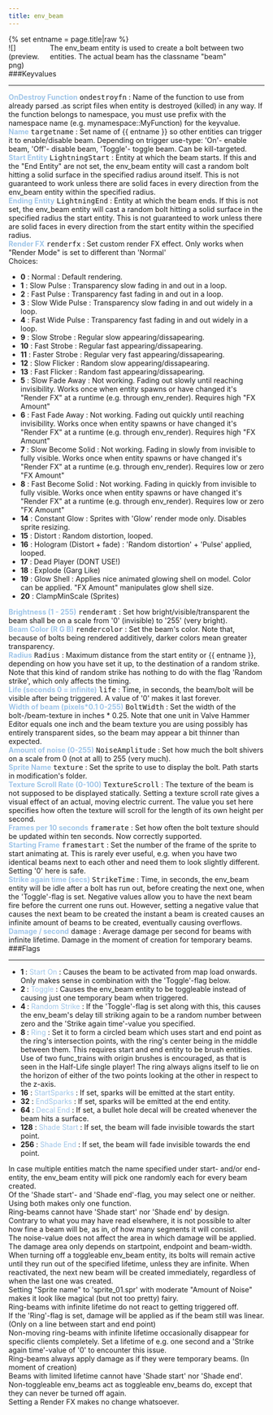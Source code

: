 ```yaml
---
title: env_beam
---
```

<div>{% set entname = page.title|raw %}</div>
<div class="container previewimg">
<div class="columns">
<div class="imagepadding column col-auto" markdown="1">![](preview.png)</div>
<div class="column entityentry" markdown="1">The env_beam entity is used to create a bolt between two entities. The actual beam has the classname "beam"</div>
</div>
</div>
###Keyvalues
<hr>
<div class="entityentry" markdown="1">
<span style="color:#9fc5e8;"><b>OnDestroy Function</b></span> <kbd  class="tooltip" data-tooltip="string">ondestroyfn</kbd> :
Name of the function to use from already parsed .as script files when entity is destroyed (killed) in any way. If the function belongs to namespace, you must use prefix with the namespace name (e.g. mynamespace::MyFunction) for the keyvalue.
</div>
<div class="entityentry" markdown="1">
<span style="color:#9fc5e8;"><b>Name</b></span> <kbd  class="tooltip" data-tooltip="target_source">targetname</kbd> :
Set name of {{ entname }} so other entities can trigger it to enable/disable beam. Depending on trigger use-type: 'On'- enable beam, 'Off'- disable beam, 'Toggle'- toggle beam. Can be kill-targeted.
</div>
<div class="entityentry" markdown="1">
<span style="color:#9fc5e8;"><b>Start Entity</b></span> <kbd  class="tooltip" data-tooltip="target_destination">LightningStart</kbd> :
Entity at which the beam starts. If this and the "End Entity" are not set, the env_beam entity will cast a random bolt hitting a solid surface in the specified radius around itself. This is not guaranteed to work unless there are solid faces in every direction from the env_beam entity within the specified radius.
</div>
<div class="entityentry" markdown="1">
<span style="color:#9fc5e8;"><b>Ending Entity</b></span> <kbd  class="tooltip" data-tooltip="target_destination">LightningEnd</kbd> :
Entity at which the beam ends. If this is not set, the env_beam entity will cast a random bolt hitting a solid surface in the specified radius the start entity. This is not guaranteed to work unless there are solid faces in every direction from the start entity within the specified radius.
</div>
<div class="entityentry" markdown="1">
<span style="color:#9fc5e8;"><b>Render FX</b></span> <kbd  class="tooltip" data-tooltip="choices">renderfx</kbd> :
Set custom render FX effect. Only works when "Render Mode" is set to different than 'Normal'
<div class="accordion">
<input type="checkbox" id="accordion-1" name="accordion-checkbox" hidden>
<label class="accordion-header" for="accordion-1">
<i class="icon icon-arrow-right mr-1"></i>
Choices:
</label>
<div class="accordion-body">
<ul>
<li><b>0</b> : Normal : Default rendering.</li>
<li><b>1</b> : Slow Pulse : Transparency slow fading in and out in a loop.</li>
<li><b>2</b> : Fast Pulse : Transparency fast fading in and out in a loop.</li>
<li><b>3</b> : Slow Wide Pulse : Transparency slow fading in and out widely in a loop.</li>
<li><b>4</b> : Fast Wide Pulse : Transparency fast fading in and out widely in a loop.</li>
<li><b>9</b> : Slow Strobe : Regular slow appearing/dissapearing.</li>
<li><b>10</b> : Fast Strobe : Regular fast appearing/dissapearing.</li>
<li><b>11</b> : Faster Strobe : Regular very fast appearing/dissapearing.</li>
<li><b>12</b> : Slow Flicker : Random slow appearing/dissapearing.</li>
<li><b>13</b> : Fast Flicker : Random fast appearing/dissapearing.</li>
<li><b>5</b> : Slow Fade Away : Not working. Fading out slowly until reaching invisibility. Works once when entity spawns or have changed it's "Render FX" at a runtime (e.g. through env_render). Requires high "FX Amount"</li>
<li><b>6</b> : Fast Fade Away : Not working. Fading out quickly until reaching invisibility. Works once when entity spawns or have changed it's "Render FX" at a runtime (e.g. through env_render). Requires high "FX Amount"</li>
<li><b>7</b> : Slow Become Solid : Not working. Fading in slowly from invisible to fully visible. Works once when entity spawns or have changed it's "Render FX" at a runtime (e.g. through env_render). Requires low or zero "FX Amount"</li>
<li><b>8</b> : Fast Become Solid : Not working. Fading in quickly from invisible to fully visible. Works once when entity spawns or have changed it's "Render FX" at a runtime (e.g. through env_render). Requires low or zero "FX Amount"</li>
<li><b>14</b> : Constant Glow : Sprites with 'Glow' render mode only. Disables sprite resizing.</li>
<li><b>15</b> : Distort : Random distortion, looped.</li>
<li><b>16</b> : Hologram (Distort + fade) : 'Random distortion' + 'Pulse' applied, looped.</li>
<li><b>17</b> : Dead Player (DONT USE!)</li>
<li><b>18</b> : Explode (Garg Like)</li>
<li><b>19</b> : Glow Shell : Applies nice animated glowing shell on model. Color can be applied. "FX Amount" manipulates glow shell size.</li>
<li><b>20</b> : ClampMinScale (Sprites)</li>
</ul>
</div>
</div>
</div>
<div class="entityentry" markdown="1">
<span style="color:#9fc5e8;"><b>Brightness (1 - 255)</b></span> <kbd  class="tooltip" data-tooltip="integer">renderamt</kbd> :
Set how bright/visible/transparent the beam shall be on a scale from '0' (invisible) to '255' (very bright).
</div>
<div class="entityentry" markdown="1">
<span style="color:#9fc5e8;"><b>Beam Color (R G B)</b></span> <kbd  class="tooltip" data-tooltip="color255">rendercolor</kbd> :
Set the beam's color. Note that, because of bolts being rendered additively, darker colors mean greater transparency.
</div>
<div class="entityentry" markdown="1">
<span style="color:#9fc5e8;"><b>Radius</b></span> <kbd  class="tooltip" data-tooltip="integer">Radius</kbd> :
Maximum distance from the start entity or {{ entname }}, depending on how you have set it up, to the destination of a random strike. Note that this kind of random strike has nothing to do with the flag 'Random strike', which only affects the timing.
</div>
<div class="entityentry" markdown="1">
<span style="color:#9fc5e8;"><b>Life (seconds 0 = infinite)</b></span> <kbd  class="tooltip" data-tooltip="string">life</kbd> :
Time, in seconds, the beam/bolt will be visible after being triggered. A value of '0' makes it last forever.
</div>
<div class="entityentry" markdown="1">
<span style="color:#9fc5e8;"><b>Width of beam (pixels*0.1 0-255)</b></span> <kbd  class="tooltip" data-tooltip="integer">BoltWidth</kbd> :
Set the width of the bolt-/beam-texture in inches * 0.25. Note that one unit in Valve Hammer Editor equals one inch and the beam texture you are using possibly has entirely transparent sides, so the beam may appear a bit thinner than expected.
</div>
<div class="entityentry" markdown="1">
<span style="color:#9fc5e8;"><b>Amount of noise (0-255)</b></span> <kbd  class="tooltip" data-tooltip="integer">NoiseAmplitude</kbd> :
Set how much the bolt shivers on a scale from 0 (not at all) to 255 (very much).
</div>
<div class="entityentry" markdown="1">
<span style="color:#9fc5e8;"><b>Sprite Name</b></span> <kbd  class="tooltip" data-tooltip="sprite">texture</kbd> :
Set the sprite to use to display the bolt. Path starts in modification's folder.
</div>
<div class="entityentry" markdown="1">
<span style="color:#9fc5e8;"><b>Texture Scroll Rate (0-100)</b></span> <kbd  class="tooltip" data-tooltip="integer">TextureScroll</kbd> :
The texture of the beam is not supposed to be displayed statically. Setting a texture scroll rate gives a visual effect of an actual, moving electric current. The value you set here specifies how often the texture will scroll for the length of its own height per second.
</div>
<div class="entityentry" markdown="1">
<span style="color:#9fc5e8;"><b>Frames per 10 seconds</b></span> <kbd  class="tooltip" data-tooltip="integer">framerate</kbd> :
Set how often the bolt texture should be updated within ten seconds. Now correctly supported.
</div>
<div class="entityentry" markdown="1">
<span style="color:#9fc5e8;"><b>Starting Frame</b></span> <kbd  class="tooltip" data-tooltip="integer">framestart</kbd> :
Set the number of the frame of the sprite to start animating at. This is rarely ever useful, e.g. when you have two identical beams next to each other and need them to look slightly different. Setting '0' here is safe.
</div>
<div class="entityentry" markdown="1">
<span style="color:#9fc5e8;"><b>Strike again time (secs)</b></span> <kbd  class="tooltip" data-tooltip="string">StrikeTime</kbd> :
Time, in seconds, the env_beam entity will be idle after a bolt has run out, before creating the next one, when the 'Toggle'-flag is set. Negative values allow you to have the next beam fire before the current one runs out. However, setting a negative value that causes the next beam to be created the instant a beam is created causes an infinite amount of beams to be created, eventually causing overflows.
</div>
<div class="entityentry" markdown="1">
<span style="color:#9fc5e8;"><b>Damage / second</b></span> <kbd  class="tooltip" data-tooltip="string">damage</kbd> :
Average damage per second for beams with infinite lifetime. Damage in the moment of creation for temporary beams.
</div>
###Flags
<hr>
<div class="entityflags">
<ul>
<li class="imagepadding" markdown="1"><b>1 </b> : <span style="color:#9fc5e8;">Start On</span> : Causes the beam to be activated from map load onwards. Only makes sense in combination with the 'Toggle'-flag below.</li>
<li class="imagepadding" markdown="1"><b>2 </b> : <span style="color:#9fc5e8;">Toggle</span> : Causes the env_beam entity to be toggleable instead of causing just one temporary beam when triggered.</li>
<li class="imagepadding" markdown="1"><b>4 </b> : <span style="color:#9fc5e8;">Random Strike</span> :  If the 'Toggle'-flag is set along with this, this causes the env_beam's delay till striking again to be a random number between zero and the 'Strike again time'-value you specified.</li>
<li class="imagepadding" markdown="1"><b>8 </b> : <span style="color:#9fc5e8;">Ring</span> : Set it to form a circled beam which uses start and end point as the ring's intersection points, with the ring's center being in the middle between them. This requires start and end entity to be brush entities. Use of two func_trains with origin brushes is encouraged, as that is seen in the Half-Life single player! The ring always aligns itself to lie on the horizon of either of the two points looking at the other in respect to the z-axis.</li>
<li class="imagepadding" markdown="1"><b>16</b> : <span style="color:#9fc5e8;">StartSparks</span> : If set, sparks will be emitted at the start entity.</li>
<li class="imagepadding" markdown="1"><b>32</b> : <span style="color:#9fc5e8;">EndSparks</span> : If set, sparks will be emitted at the end entity.</li>
<li class="imagepadding" markdown="1"><b>64</b> : <span style="color:#9fc5e8;">Decal End</span> : If set, a bullet hole decal will be created whenever the beam hits a surface.</li>
<li class="imagepadding" markdown="1"><b>128</b> : <span style="color:#9fc5e8;">Shade Start</span> : If set, the beam will fade invisible towards the start point.</li>
<li class="imagepadding" markdown="1"><b>256</b> : <span style="color:#9fc5e8;">Shade End</span> : If set, the beam will fade invisible towards the end point.</li>
</ul>
</div>
<div class="notices blue" markdown="1">In case multiple entities match the name specified under start- and/or end-entity, the env_beam entity will pick one randomly each for every beam created.</div>
<div class="notices blue" markdown="1">Of the 'Shade start'- and 'Shade end'-flag, you may select one or neither. Using both makes only one function.</div>
<div class="notices blue" markdown="1">Ring-beams cannot have 'Shade start' nor 'Shade end' by design.</div>
<div class="notices blue" markdown="1">Contrary to what you may have read elsewhere, it is not possible to alter how fine a beam will be, as in, of how many segments it will consist.</div>
<div class="notices blue" markdown="1">The noise-value does not affect the area in which damage will be applied. The damage area only depends on startpoint, endpoint and beam-width.</div>
<div class="notices blue" markdown="1">When turning off a toggleable env_beam entity, its bolts will remain active until they run out of the specified lifetime, unless they are infinite. When reactivated, the next new beam will be created immediately, regardless of when the last one was created.</div>
<div class="notices blue" markdown="1">Setting "Sprite name" to 'sprite_01.spr' with moderate "Amount of Noise" makes it look like magical (but not too pretty) fairy.</div>
<div class="notices red" markdown="1">Ring-beams with infinite lifetime do not react to getting triggered off.</div>
<div class="notices red" markdown="1">If the 'Ring'-flag is set, damage will be applied as if the beam still was linear. (Only on a line between start and end point)</div>
<div class="notices red" markdown="1">Non-moving ring-beams with infinite lifetime occasionally disappear for specific clients completely. Set a lifetime of e.g. one second and a 'Strike again time'-value of '0' to encounter this issue.</div>
<div class="notices red" markdown="1">Ring-beams always apply damage as if they were temporary beams. (In moment of creation)</div>
<div class="notices red" markdown="1">Beams with limited lifetime cannot have 'Shade start' nor 'Shade end'.</div>
<div class="notices red" markdown="1">Non-toggleable env_beams act as toggleable env_beams do, except that they can never be turned off again.</div>
<div class="notices red" markdown="1">Setting a Render FX makes no change whatsoever.</div>
